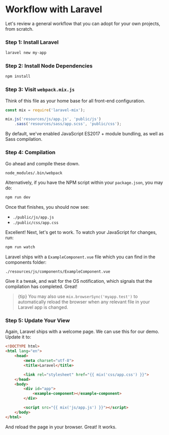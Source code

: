 # Workflow with Laravel

Let's review a general workflow that you can adopt for your own projects, from scratch.

### Step 1: Install Laravel

```bash
laravel new my-app
```

### Step 2: Install Node Dependencies

```bash
npm install
```

### Step 3: Visit `webpack.mix.js`

Think of this file as your home base for all front-end configuration.

```js
const mix = require('laravel-mix');

mix.js('resources/js/app.js', 'public/js')
    .sass('resources/sass/app.scss', 'public/css');
```

By default, we've enabled JavaScript ES2017 + module bundling, as well as Sass compilation.

### Step 4: Compilation

Go ahead and compile these down.

```bash
node_modules/.bin/webpack
```

Alternatively, if you have the NPM script within your `package.json`, you may do:

```bash
npm run dev
```

Once that finishes, you should now see:

-   `./public/js/app.js`
-   `./public/css/app.css`

Excellent! Next, let's get to work. To watch your JavaScript for changes, run:

```bash
npm run watch
```

Laravel ships with a `ExampleComponent.vue` file which you can find in the  components folder:
```markup
./resources/js/components/ExampleComponent.vue
```
Give it a tweak, and wait for the OS notification, which signals that the compilation has completed. Great!

> {tip} You may also use `mix.browserSync('myapp.test')` to automatically reload the browser when any relevant file in your Laravel app is changed.

### Step 5: Update Your View

Again, Laravel ships with a welcome page. We can use this for our demo.  
Update it to:

```html
<!DOCTYPE html>
<html lang="en">
    <head>
        <meta charset="utf-8">
        <title>Laravel</title>

        <link rel="stylesheet" href="{{ mix('css/app.css') }}">
    </head>
    <body>
        <div id="app">
            <example-component></example-component>
        </div>

        <script src="{{ mix('js/app.js') }}"></script>
    </body>
</html>
```

And reload the page in your browser. Great! It works.
